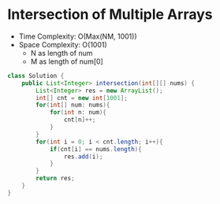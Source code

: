 # Intersection of Multiple Arrays

- Time Complexity: O(Max(NM, 1001))
- Space Complexity: O(1001)
  - N as length of num
  - M as length of num[0]

```java
class Solution {
    public List<Integer> intersection(int[][] nums) {
        List<Integer> res = new ArrayList();
        int[] cnt = new int[1001];
        for(int[] num: nums){
            for(int n: num){
                cnt[n]++;
            }
        }
        for(int i = 0; i < cnt.length; i++){
            if(cnt[i] == nums.length){
                res.add(i);
            }
        }
        return res;
    }
}
```

